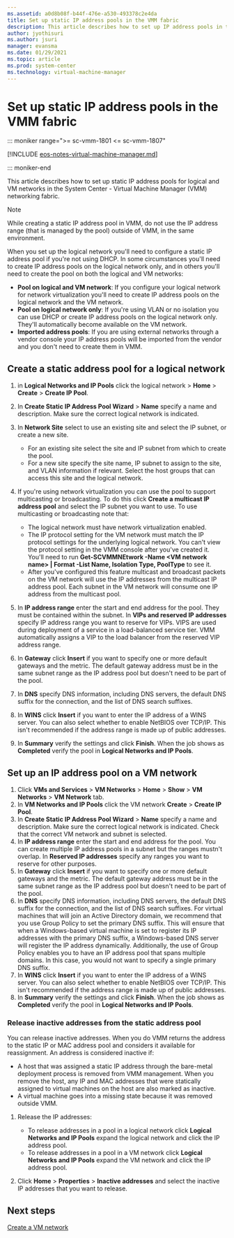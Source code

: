 ```yaml
---
ms.assetid: a0d8b08f-b44f-476e-a530-493378c2e4da
title: Set up static IP address pools in the VMM fabric
description: This article describes how to set up IP address pools in the VMM fabric
author: jyothisuri
ms.author: jsuri
manager: evansma
ms.date: 01/29/2021
ms.topic: article
ms.prod: system-center
ms.technology: virtual-machine-manager
---
```


# Set up static IP address pools in the VMM fabric

::: moniker range=">= sc-vmm-1801 <= sc-vmm-1807"

[!INCLUDE [eos-notes-virtual-machine-manager.md](../includes/eos-notes-virtual-machine-manager.md)]

::: moniker-end

This article describes how to set up static IP address pools for logical and VM networks in the System Center - Virtual Machine Manager (VMM) networking fabric.

>[!NOTE]
> While creating a static IP address pool in VMM, do not use the IP address range (that is managed by the pool) outside of VMM, in the same environment. 

When you set up the logical network you'll need to configure a static IP address pool if you're not using DHCP. In some circumstances you'll need to create IP address pools on the logical network only, and in others you'll need to create the pool on both the logical and VM networks:

- **Pool on logical and VM network**: If you configure your logical network for network virtualization you'll need to create IP address pools on the logical network and the VM network.
- **Pool on logical network only**: If you're using VLAN or no isolation you can use DHCP or create IP address pools on the logical network only. They'll automatically become available on the VM network.
- **Imported address pools**: If you are using external networks through a vendor console your IP address pools will be imported from the vendor and you don't need to create them in VMM.


## Create a static address pool for a logical network

1. in **Logical Networks and IP Pools** click the logical network > **Home** > **Create** > **Create IP Pool**.
2. In **Create Static IP Address Pool Wizard** > **Name** specify a name and description. Make sure the correct logical network is indicated.
3. In **Network Site** select to use an existing site and select the IP subnet, or create a new site.

	- For an existing site select the site and IP subnet from which to create the pool.
	- For a new site specify the site name, IP subnet to assign to the site, and VLAN information if relevant. Select the host groups that can access this site and the logical network.
4. If you're using network virtualization you can use the pool to support multicasting or broadcasting. To do this click **Create a multicast IP address pool** and select the IP subnet you want to use. To use multicasting or broadcasting note that:

	- The logical network must have network virtualization enabled.
	- The IP protocol setting for the VM network must match the IP protocol settings for the underlying logical network. You can't view the protocol setting in the VMM console after you've created it. You'll need to run **Get-SCVMMNEtwork -Name \<VM network name\> | Format -List Name, Isolation Type, PoolType** to see it.
	- After you've configured this feature multicast and broadcast packets on the VM network will use the IP addresses from the multicast IP address pool. Each subnet in the VM network will consume one IP address from the multicast pool.

5. In **IP address range** enter the start and end address for the pool. They must be contained within the subnet. In **VIPs and reserved IP addresses** specify IP address range you want to reserve for VIPs. VIPS are used during deployment of a service in a load-balanced service tier. VMM automatically assigns a VIP to the load balancer from the reserved VIP address range.
6. In **Gateway** click **Insert** if you want to specify one or more default gateways and the metric. The default gateway address must be in the same subnet range as the IP address pool but doesn't need to be part of the pool.
7. In **DNS** specify DNS information, including DNS servers, the default DNS suffix for the connection, and the list of DNS search suffixes.
8. In **WINS** click **Insert** if you want to enter the IP address of a WINS server. You can also select whether to enable NetBIOS over TCP/IP. This isn't recommended if the address range is made up of public addresses.
9. In **Summary** verify the settings and click **Finish**. When the job shows as **Completed** verify the pool in **Logical Networks and IP Pools**.

## Set up an IP address pool on a VM network

1. Click **VMs and Services** > **VM Networks**  > **Home** > **Show** > **VM Networks** > **VM Network** tab.
2. In  **VM Networks and IP Pools** click the VM network **Create** > **Create IP Pool**.
2. In **Create Static IP Address Pool Wizard** > **Name** specify a name and description. Make sure the correct logical network is indicated. Check that the correct VM network and subnet is selected.
3. In **IP address range** enter the start and end address for the pool. You can create multiple IP address pools in a subnet but the ranges mustn't overlap. In **Reserved IP addresses** specify any ranges you want to reserve for other purposes.
6. In **Gateway** click **Insert** if you want to specify one or more default gateways and the metric. The default gateway address must be in the same subnet range as the IP address pool but doesn't need to be part of the pool.
7. In **DNS** specify DNS information, including DNS servers, the default DNS suffix for the connection, and the list of DNS search suffixes. For virtual machines that will join an Active Directory domain, we recommend that you use Group Policy to set the primary DNS suffix. This will ensure that when a Windows-based virtual machine is set to register its IP addresses with the primary DNS suffix, a Windows-based DNS server will register the IP address dynamically. Additionally, the use of Group Policy enables you to have an IP address pool that spans multiple domains. In this case, you would not want to specify a single primary DNS suffix.
8. In **WINS** click **Insert** if you want to enter the IP address of a WINS server. You can also select whether to enable NetBIOS over TCP/IP. This isn't recommended if the address range is made up of public addresses.
9. In **Summary** verify the settings and click **Finish**. When the job shows as **Completed** verify the pool in **Logical Networks and IP Pools**.


### Release inactive addresses from the static address pool

You can release inactive addresses. When you do VMM returns the address to the static IP or MAC address pool and considers it available for reassignment. An address is considered inactive if:

- A host that was assigned a static IP address through the bare-metal deployment process is removed from VMM management. When you remove the host, any IP and MAC addresses that were statically assigned to virtual machines on the host are also marked as inactive.
- A virtual machine goes into a missing state because it was removed outside VMM.

1. Release  the IP addresses:

	- To release addresses in a pool in a logical network click **Logical Networks and IP Pools** expand the logical network and click the IP address pool.
	- To release addresses in a pool in a VM network click **Logical Networks and IP Pools** expand the VM network and click the IP address pool.
2. Click **Home** > **Properties** > **Inactive addresses** and select the inactive IP addresses that you want to release.


## Next steps

[Create a VM network](network-virtual.md)
